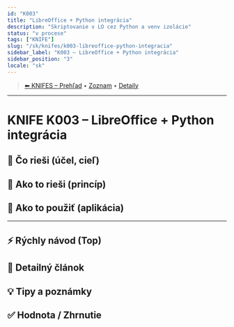 ```yaml
---
id: "K003"
title: "LibreOffice + Python integrácia"
description: "Skriptovanie v LO cez Python a venv izolácie"
status: "v procese"
tags: ["KNIFE"]
slug: "/sk/knifes/k003-libreoffice-python-integracia"
sidebar_label: "K003 – LibreOffice + Python integrácia"
sidebar_position: "3"
locale: "sk"
---
```

<!-- body:start -->

<!-- nav:knifes -->
> [⬅ KNIFES – Prehľad](../KNIFEsOverview.md) • [Zoznam](../KNIFE_Overview_List.md) • [Detaily](../KNIFE_Overview_Details.md)
---
# KNIFE K003 – LibreOffice + Python integrácia

## 🎯 Čo rieši (účel, cieľ)

## 🧩 Ako to rieši (princíp)

## 🧪 Ako to použiť (aplikácia)

---

## ⚡ Rýchly návod (Top)

## 📜 Detailný článok

## 💡 Tipy a poznámky

## ✅ Hodnota / Zhrnutie
